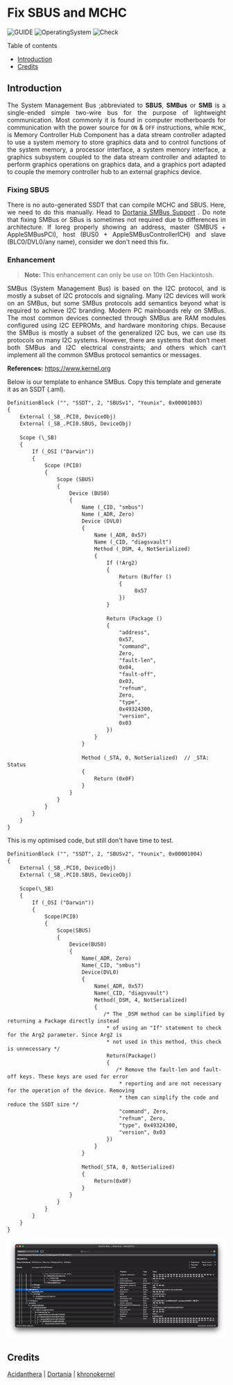 # Fix SBUS and MCHC

![GUIDE](https://img.shields.io/badge/Guide-SBUS&MCHC-purple)
![OperatingSystem](https://img.shields.io/badge/OS-Hackintosh-blue)
![Check](https://img.shields.io/badge/Status-Pass-brightgreen)

Table of contents

- [Introduction](#introduction)
- [Credits](#credits)

## Introduction

<div align="justify">The System Management Bus ;abbreviated to <b>SBUS</b>, <b>SMBus</b> or <b>SMB</b> is a single-ended simple two-wire bus for the purpose of lightweight communication. Most commonly it is found in computer motherboards for communication with the power source for <code>ON</code> & <code>OFF</code> instructions, while <code>MCHC</code>, is Memory Controller Hub Component has a data stream controller adapted to use a system memory to store graphics data and to control functions of the system memory, a processor interface, a system memory interface, a graphics subsystem coupled to the data stream controller and adapted to perform graphics operations on graphics data, and a graphics port adapted to couple the memory controller hub to an external graphics device.</div>

### Fixing SBUS

<div align="justify">There is no auto-generated SSDT that can compile MCHC and SBUS. Here, we need to do this manually. Head to <a href="https://dortania.github.io/Getting-Started-With-ACPI/Universal/smbus.html">Dortania SMBus Support</a>
. Do note that fixing SMBus or SBus is sometimes not required due to differences in architecture. If Ioreg properly showing an address, master (SMBUS + AppleSMBusPCI), host (BUS0 + AppleSMBusControllerICH) and slave (BLC0/DVL0/any name), consider we don't need this fix.</div>

### Enhancement

> **Note:** This enhancement can only be use on 10th Gen Hackintosh.

<div align="justify">SMBus (System Management Bus) is based on the I2C protocol, and is mostly a subset of I2C protocols and signaling. Many I2C devices will work on an SMBus, but some SMBus protocols add semantics beyond what is required to achieve I2C branding. Modern PC mainboards rely on SMBus. The most common devices connected through SMBus are RAM modules configured using I2C EEPROMs, and hardware monitoring chips. Because the SMBus is mostly a subset of the generalized I2C bus, we can use its protocols on many I2C systems. However, there are systems that don’t meet both SMBus and I2C electrical constraints; and others which can’t implement all the common SMBus protocol semantics or messages.</div>

**References:** 
<a href="https://www.kernel.org/doc/html/latest/i2c/summary.html#:~:text=SMBus%20%28System%20Management%20Bus%29%20is%20based%20on%20the,I2C%20branding.%20Modern%20PC%20mainboards%20rely%20on%20SMBus.">https://www.kernel.org</a>

Below is our template to enhance SMBus. Copy this template and generate it as an SSDT (.aml).

```asl
DefinitionBlock ("", "SSDT", 2, "SBUSv1", "Younix", 0x00001003)
{
    External (_SB_.PCI0, DeviceObj)
    External (_SB_.PCI0.SBUS, DeviceObj)

    Scope (\_SB)
    {
        If (_OSI ("Darwin"))
        {
            Scope (PCI0)
            {
                Scope (SBUS)
                {
                    Device (BUS0)
                    {
                        Name (_CID, "smbus")
                        Name (_ADR, Zero)
                        Device (DVL0)
                        {
                            Name (_ADR, 0x57)
                            Name (_CID, "diagsvault")
                            Method (_DSM, 4, NotSerialized)
                            {
                                If (!Arg2)
                                {
                                    Return (Buffer ()
                                    {
                                         0x57
                                    })
                                }

                                Return (Package ()
                                {
                                    "address", 
                                    0x57, 
                                    "command", 
                                    Zero, 
                                    "fault-len", 
                                    0x04, 
                                    "fault-off", 
                                    0x03, 
                                    "refnum", 
                                    Zero, 
                                    "type", 
                                    0x49324300, 
                                    "version", 
                                    0x03
                                })
                            }
                        }

                        Method (_STA, 0, NotSerialized)  // _STA: Status
                        {
                            Return (0x0F)
                        }
                    }
                }
            }
        }
    }
}
```

This is my optimised code, but still don't have time to test.

```asl
DefinitionBlock ("", "SSDT", 2, "SBUSv2", "Younix", 0x00001004)
{
    External (_SB_.PCI0, DeviceObj)
    External (_SB_.PCI0.SBUS, DeviceObj)

    Scope(\_SB)
    {
        If (_OSI ("Darwin"))
        {
            Scope(PCI0)
            {
                Scope(SBUS)
                {
                    Device(BUS0)
                    {
                        Name(_ADR, Zero)
                        Name(_CID, "smbus")
                        Device(DVL0)
                        {
                            Name(_ADR, 0x57)
                            Name(_CID, "diagsvault")
                            Method(_DSM, 4, NotSerialized)
                            {
                               /* The _DSM method can be simplified by returning a Package directly instead 
                                * of using an "If" statement to check for the Arg2 parameter. Since Arg2 is
                                * not used in this method, this check is unnecessary */
                                Return(Package()
                                {
                                   /* Remove the fault-len and fault-off keys. These keys are used for error
                                    * reporting and are not necessary for the operation of the device. Removing
                                    * them can simplify the code and reduce the SSDT size */
                                    "command", Zero,
                                    "refnum", Zero,
                                    "type", 0x49324300,
                                    "version", 0x03
                                })
                            }
                        }

                        Method(_STA, 0, NotSerialized)
                        {
                            Return(0x0F)
                        }
                    }
                }
            }
        }
    }
}
```
 
![sbus-bus0](sbusfix.png)

## Credits

[Acidanthera](https://github.com/acidanthera/) | [Dortania](https://github.com/dortania) | [khronokernel](https://github.com/khronokernel)
